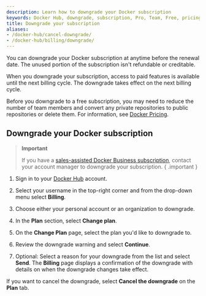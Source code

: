 ```yaml
---
description: Learn how to downgrade your Docker subscription
keywords: Docker Hub, downgrade, subscription, Pro, Team, Free, pricing plan,
title: Downgrade your subscription
aliases:
- /docker-hub/cancel-downgrade/
- /docker-hub/billing/downgrade/
---
```


You can downgrade your Docker subscription at anytime before the renewal date. The unused portion of the subscription isn't refundable or creditable.

When you downgrade your subscription, access to paid features is available until the next billing cycle. The downgrade takes effect on the next billing cycle.

Before you downgrade to a free subscription, you may need to reduce the number of team members and convert any private repositories to public repositories or delete them. For information, see [Docker Pricing](https://www.docker.com/pricing).

## Downgrade your Docker subscription

>**Important**
>
>If you have a [sales-assisted Docker Business subscription](details.md#sales-assisted), contact your account manager to downgrade your subscription. 
{ .important }

1. Sign in to your [Docker Hub](https://hub.docker.com) account.

2. Select your username in the top-right corner and from the drop-down menu select **Billing**.

3. Choose either your personal account or an organization to downgrade. 

4. In the **Plan** section, select **Change plan**.

5. On the **Change Plan** page, select the plan you'd like to downgrade to. 

6. Review the downgrade warning and select **Continue**.

7. Optional: Select a reason for your downgrade from the list and select **Send**.
    The **Billing** page displays a confirmation of the downgrade with details on when the downgrade changes take effect.

If you want to cancel the downgrade, select **Cancel the downgrade** on the **Plan** tab.